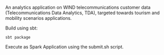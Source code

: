An analytics application on WIND telecommunications customer data (Telecommunications Data Analytics, TDA), targeted towards tourism and mobility scenarios applications.

Build using sbt:

    sbt package

Execute as Spark Application using the submit.sh script.
